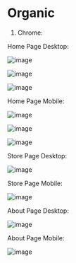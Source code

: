# Organic


1. Chrome: 

Home Page Desktop:

![image](https://github.com/user-attachments/assets/e5dee18e-aab6-4755-86cd-5b3a81bb9eaa)

![image](https://github.com/user-attachments/assets/ebede2df-bcfc-421a-871d-05eeb6a0070b)

![image](https://github.com/user-attachments/assets/55d90def-86f7-4abf-946e-17300fc8967e)


Home Page Mobile:

![image](https://github.com/user-attachments/assets/136e3f00-076f-4c60-8cc6-0311a5931d36)

![image](https://github.com/user-attachments/assets/dacfac80-6796-4844-b2b1-d049be82652b)

![image](https://github.com/user-attachments/assets/6189146a-a96f-41b3-a56f-0ddcac2d58e1)


Store Page Desktop:

![image](https://github.com/user-attachments/assets/b939d4fa-37e4-4d22-8234-68b84ed7be6b)

Store Page Mobile:

![image](https://github.com/user-attachments/assets/6ccf8330-460a-4dfe-8cce-83a5af5afec3)

About Page Desktop: 

![image](https://github.com/user-attachments/assets/5bef2543-3c9b-4e13-a550-a7e4d9e3048b)

About Page Mobile:

![image](https://github.com/user-attachments/assets/47ea4a5b-8f4d-4fce-bbfc-90c4319b644a)





















